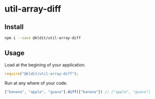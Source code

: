 # util-array-diff

## Install
```bash
npm i --save @kldit/util-array-diff
```

## Usage
Load at the begining of your application.
```javascript
require("@kldit/util-array-diff");
```
Run at any where of your code.
```javascript
["banana", "apple", "guava"].diff(["banana"]) // ["apple", "guava"]
```
